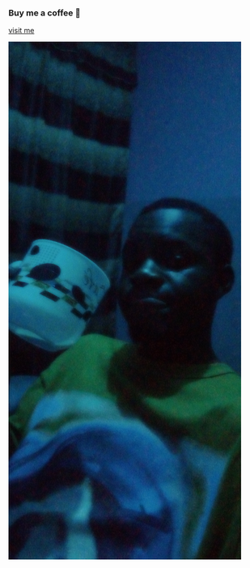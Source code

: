### Buy me a coffee 🤞

<a href="devfemibadmus.github.io">visit me<a/>



<img src="IMG_20211006_213631_754.jpg">
